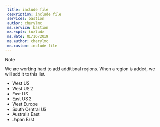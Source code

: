 ```yaml
---
 title: include file
 description: include file
 services: bastion
 author: cherylmc
 ms.service: bastion
 ms.topic: include
 ms.date: 01/16/2019
 ms.author: cherylmc
 ms.custom: include file
---
```


>[!NOTE]
>We are working hard to add additional regions. When a region is added, we will add it to this list.
>

* West US
* West US 2
* East US
* East US 2
* West Europe
* South Central US
* Australia East
* Japan East
